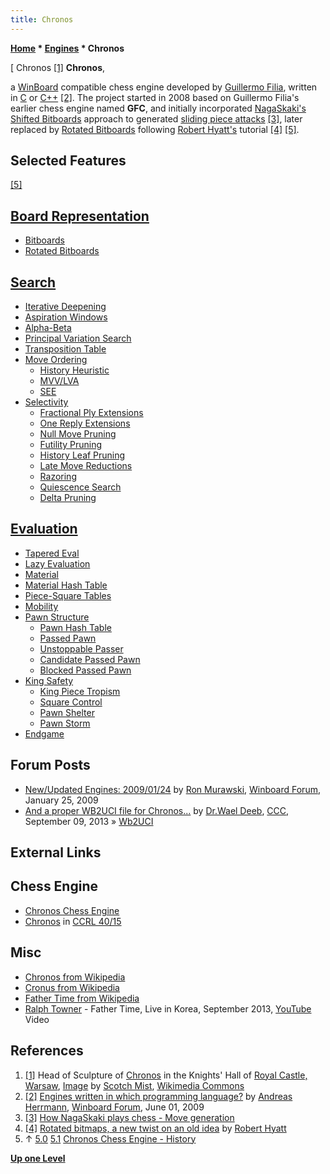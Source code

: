 ```yaml
---
title: Chronos
---
```

**[Home](Home "Home") * [Engines](Engines "Engines") * Chronos**

\[ Chronos <a id="cite-note-1" href="#cite-ref-1">[1]</a>
**Chronos**,

a [WinBoard](WinBoard "WinBoard") compatible chess engine developed by [Guillermo Filia](index.php?title=Guillermo_Filia&action=edit&redlink=1 "Guillermo Filia (page does not exist)"), written in [C](C "C") or [C++](Cpp "Cpp") <a id="cite-note-2" href="#cite-ref-2">[2]</a>.
The project started in 2008 based on Guillermo Filia's earlier chess engine named **GFC**, and initially incorporated [NagaSkaki's](NagaSkaki "NagaSkaki") [Shifted Bitboards](Shifted_Bitboards "Shifted Bitboards") approach to generated [sliding piece attacks](Sliding_Piece_Attacks "Sliding Piece Attacks") <a id="cite-note-3" href="#cite-ref-3">[3]</a>,
later replaced by [Rotated Bitboards](Rotated_Bitboards "Rotated Bitboards") following [Robert Hyatt's](Robert_Hyatt "Robert Hyatt") tutorial <a id="cite-note-4" href="#cite-ref-4">[4]</a> [[5]](#cite-note-history-5).

## Selected Features

[[5]](#cite-note-history-5)

## [Board Representation](Board_Representation "Board Representation")

- [Bitboards](Bitboards "Bitboards")
- [Rotated Bitboards](Rotated_Bitboards "Rotated Bitboards")

## [Search](Search "Search")

- [Iterative Deepening](Iterative_Deepening "Iterative Deepening")
- [Aspiration Windows](Aspiration_Windows "Aspiration Windows")
- [Alpha-Beta](Alpha-Beta "Alpha-Beta")
- [Principal Variation Search](Principal_Variation_Search "Principal Variation Search")
- [Transposition Table](Transposition_Table "Transposition Table")
- [Move Ordering](Move_Ordering "Move Ordering")
  - [History Heuristic](History_Heuristic "History Heuristic")
  - [MVV/LVA](MVV-LVA "MVV-LVA")
  - [SEE](Static_Exchange_Evaluation "Static Exchange Evaluation")
- [Selectivity](Selectivity "Selectivity")
  - [Fractional Ply Extensions](Extensions#FractionalExtensions "Extensions")
  - [One Reply Extensions](One_Reply_Extensions "One Reply Extensions")
  - [Null Move Pruning](Null_Move_Pruning "Null Move Pruning")
  - [Futility Pruning](Futility_Pruning "Futility Pruning")
  - [History Leaf Pruning](History_Leaf_Pruning "History Leaf Pruning")
  - [Late Move Reductions](Late_Move_Reductions "Late Move Reductions")
  - [Razoring](Razoring "Razoring")
  - [Quiescence Search](Quiescence_Search "Quiescence Search")
  - [Delta Pruning](Delta_Pruning "Delta Pruning")

## [Evaluation](Evaluation "Evaluation")

- [Tapered Eval](Tapered_Eval "Tapered Eval")
- [Lazy Evaluation](Lazy_Evaluation "Lazy Evaluation")
- [Material](Material "Material")
- [Material Hash Table](Material_Hash_Table "Material Hash Table")
- [Piece-Square Tables](Piece-Square_Tables "Piece-Square Tables")
- [Mobility](Mobility "Mobility")
- [Pawn Structure](Pawn_Structure "Pawn Structure")
  - [Pawn Hash Table](Pawn_Hash_Table "Pawn Hash Table")
  - [Passed Pawn](Passed_Pawn "Passed Pawn")
  - [Unstoppable Passer](Unstoppable_Passer "Unstoppable Passer")
  - [Candidate Passed Pawn](Candidate_Passed_Pawn "Candidate Passed Pawn")
  - [Blocked Passed Pawn](Blockade_of_Stop#Passed_Pawns "Blockade of Stop")
- [King Safety](King_Safety "King Safety")
  - [King Piece Tropism](King_Safety#KingTropism "King Safety")
  - [Square Control](King_Safety#SquareControl "King Safety")
  - [Pawn Shelter](King_Safety#PawnShield "King Safety")
  - [Pawn Storm](King_Safety#PawnStorm "King Safety")
- [Endgame](Endgame "Endgame")

## Forum Posts

- [New/Updated Engines: 2009/01/24](http://www.open-aurec.com/wbforum/viewtopic.php?f=2&t=49907) by [Ron Murawski](Ron_Murawski "Ron Murawski"), [Winboard Forum](Computer_Chess_Forums "Computer Chess Forums"), January 25, 2009
- [And a proper WB2UCI file for Chronos...](http://www.talkchess.com/forum3/viewtopic.php?f=2&t=49286) by [Dr.Wael Deeb](index.php?title=Dr.Wael_Deeb&action=edit&redlink=1 "Dr.Wael Deeb (page does not exist)"), [CCC](CCC "CCC"), September 09, 2013 » [Wb2UCI](Wb2UCI "Wb2UCI")

## External Links

## Chess Engine

- [Chronos Chess Engine](https://sites.google.com/site/chronosce/Home)
- [Chronos](https://ccrl.chessdom.com/ccrl/4040/cgi/compare_engines.cgi?family=Chronos&print=Rating+list&print=Results+table&print=LOS+table&print=Ponder+hit+table&print=Eval+difference+table&print=Comopp+gamenum+table&print=Overlap+table&print=Score+with+common+opponents) in [CCRL 40/15](CCRL "CCRL")

## Misc

- [Chronos from Wikipedia](https://en.wikipedia.org/wiki/Chronos)
- [Cronus from Wikipedia](https://en.wikipedia.org/wiki/Cronus)
- [Father Time from Wikipedia](https://en.wikipedia.org/wiki/Father_Time)
- [Ralph Towner](Category:Ralph_Towner "Category:Ralph Towner") - Father Time, Live in Korea, September 2013, [YouTube](https://en.wikipedia.org/wiki/YouTube) Video

## References

1. <a id="cite-ref-1" href="#cite-note-1">[1]</a> Head of Sculpture of [Chronos](https://en.wikipedia.org/wiki/Chronos) in the Knights' Hall of [Royal Castle, Warsaw](https://en.wikipedia.org/wiki/Royal_Castle,_Warsaw), [Image](https://commons.wikimedia.org/wiki/File:Chronos_Statue_Detail.JPG) by [Scotch Mist](https://commons.wikimedia.org/wiki/User:Scotch_Mist), [Wikimedia Commons](https://en.wikipedia.org/wiki/Wikimedia_Commons)
1. <a id="cite-ref-2" href="#cite-note-2">[2]</a> [Engines written in which programming language?](http://www.open-aurec.com/wbforum/viewtopic.php?f=4&t=50192) by [Andreas Herrmann](Andreas_Herrmann "Andreas Herrmann"), [Winboard Forum](Computer_Chess_Forums "Computer Chess Forums"), June 01, 2009
1. <a id="cite-ref-3" href="#cite-note-3">[3]</a> [How NagaSkaki plays chess - Move generation](https://mayothi.com/nagaskakichess6.html)
1. <a id="cite-ref-4" href="#cite-note-4">[4]</a>  [Rotated bitmaps, a new twist on an old idea](http://www.craftychess.com/hyatt/bitmaps.html) by [Robert Hyatt](Robert_Hyatt "Robert Hyatt")
1. ↑ [5.0](#cite-ref-history-5-0) [5.1](#cite-ref-history-5-1) [Chronos Chess Engine - History](https://sites.google.com/site/chronosce/history-2)

**[Up one Level](Engines "Engines")**

